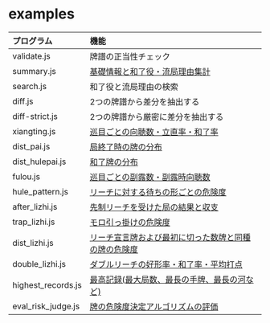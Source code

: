 # examples

| プログラム         | 機能
|:-------------------|:-----------------------------------------------------------
| validate.js        | 牌譜の正当性チェック
| summary.js         | [基礎情報と和了役・流局理由集計](https://blog.kobalab.net/entry/20180113/1515776231)
| search.js          | 和了役と流局理由の検索
| diff.js            | 2つの牌譜から差分を抽出する
| diff-strict.js     | 2つの牌譜から厳密に差分を抽出する
| xiangting.js       | [巡目ごとの向聴数・立直率・和了率](https://blog.kobalab.net/entry/20180118/1516202840)
| dist_pai.js        | [局終了時の牌の分布](https://blog.kobalab.net/entry/20180119/1516290844)
| dist_hulepai.js    | [和了牌の分布](https://blog.kobalab.net/entry/20180120/1516417938)
| fulou.js           | [巡目ごとの副露数・副露時向聴数](https://blog.kobalab.net/entry/20180203/1517667551)
| hule_pattern.js    | [リーチに対する待ちの形ごとの危険度](https://blog.kobalab.net/entry/2021/01/22/204805)
| after_lizhi.js     | [先制リーチを受けた局の結果と収支](https://blog.kobalab.net/entry/2020/12/21/202933)
| trap_lizhi.js      | [モロ引っ掛けの危険度](https://blog.kobalab.net/entry/2021/11/19/201332)
| dist_lizhi.js      | [リーチ宣言牌および最初に切った数牌と同種の牌の危険度](https://blog.kobalab.net/entry/2021/11/21/121835)
| double_lizhi.js    | [ダブルリーチの好形率・和了率・平均打点](https://blog.kobalab.net/entry/2022/03/19/124607)
| highest_records.js | [最高記録(最大局数、最長の手牌、最長の河など)](https://blog.kobalab.net/entry/2024/11/27/034233)
| eval_risk_judge.js | [牌の危険度決定アルゴリズムの評価](https://blog.kobalab.net/entry/2025/06/15/101229)

